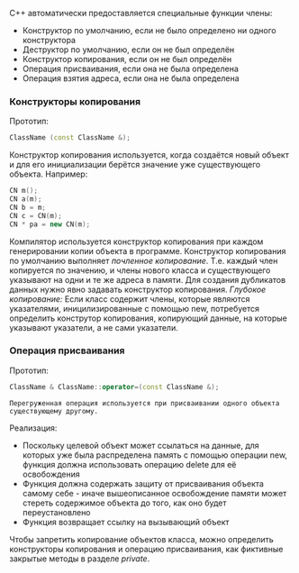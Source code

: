 C++ автоматически предоставляется специальные функции члены:
- Конструктор по умолчанию, если не было определено ни одного конструктора
- Деструктор по умолчанию, если он не был определён
- Конструктор копирования, если он не был определён
- Операция присваивания, если она не была определена
- Операция взятия адреса, если она не была определена
### Конструкторы копирования
Прототип:
```cpp
ClassName (const ClassName &);
```
Конструктор копирования используется, когда создаётся новый объект и для его инициализации берётся значение уже существующего объекта.
Например:
```cpp
CN m();
CN a(m);
CN b = m;
CN c = CN(m);
CN * pa = new CN(m);
```
Компилятор используется конструктор копирования при каждом генерировании копии объекта в программе.
Конструктор копирования по умолчанию выполняет _почленное копирование_. Т.е. каждый член копируется по значению, и члены нового класса и существующего указывают на одни и те же адреса в памяти.
Для создания дубликатов данных нужно явно задавать конструктор копирования.
_Глубокое копирование:_ Если класс содержит члены, которые являются указателями, иницилизированные с помощью new, потребуется определить конструтор копирования, копирующий данные, на которые указывают указатели, а не сами указатели.
### Операция присваивания
Прототип:
```cpp
ClassName & ClassName::operator=(const ClassName &);
```
	Перегруженная операция используется при присваивании одного объекта существующему другому.
Реализация:
- Поскольку целевой объект может ссылаться на данные, для которых уже была распределена память с помощью операции new, функция должна использовать операцию delete для её освобождения
- Функция должна содержать защиту от присваивания объекта самому себе - иначе вышеописанное освобождение памяти может стереть содержимое объекта до того, как оно будет переустановлено
- Функция возвращает ссылку на вызывающий объект

Чтобы запретить копирование объектов класса, можно определить конструкторы копирования и операцию присваивания, как фиктивные закрытые методы в разделе _private_.